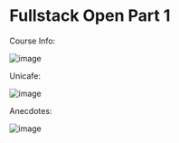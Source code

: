 # Fullstack Open Part 1

Course Info:

![image](https://github.com/vilequarter/fullstack-open-part-1/assets/44734839/6db1aa7d-b449-4796-84a5-5d4c149e17b0)

Unicafe:

![image](https://github.com/vilequarter/fullstack-open-part-1/assets/44734839/b7783c71-3424-4f79-aa16-4d6532924f0b)

Anecdotes:

![image](https://github.com/vilequarter/fullstack-open-part-1/assets/44734839/72b9efe5-5497-4ed3-b9f1-d228440f6a8a)

